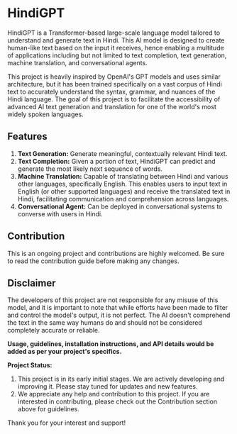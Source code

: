 # HindiGPT

HindiGPT is a Transformer-based large-scale language model tailored to understand and generate text in Hindi. This AI model is designed to create human-like text based on the input it receives, hence enabling a multitude of applications including but not limited to text completion, text generation, machine translation, and conversational agents.

This project is heavily inspired by OpenAI's GPT models and uses similar architecture, but it has been trained specifically on a vast corpus of Hindi text to accurately understand the syntax, grammar, and nuances of the Hindi language. The goal of this project is to facilitate the accessibility of advanced AI text generation and translation for one of the world's most widely spoken languages.

## Features

1. **Text Generation:** Generate meaningful, contextually relevant Hindi text.
2. **Text Completion:** Given a portion of text, HindiGPT can predict and generate the most likely next sequence of words.
3. **Machine Translation:** Capable of translating between Hindi and various other languages, specifically English. This enables users to input text in English (or other supported languages) and receive the translated text in Hindi, facilitating communication and comprehension across languages.
4. **Conversational Agent:** Can be deployed in conversational systems to converse with users in Hindi.

## Contribution

This is an ongoing project and contributions are highly welcomed. Be sure to read the contribution guide before making any changes.

## Disclaimer

The developers of this project are not responsible for any misuse of this model, and it is important to note that while efforts have been made to filter and control the model's output, it is not perfect. The AI doesn't comprehend the text in the same way humans do and should not be considered completely accurate or reliable.

**Usage, guidelines, installation instructions, and API details would be added as per your project's specifics.**

**Project Status:**

1. This project is in its early initial stages. We are actively developing and improving it. Please stay tuned for updates and new features.
2. We appreciate any help and contribution to this project. If you are interested in contributing, please check out the Contribution section above for guidelines.

Thank you for your interest and support!

